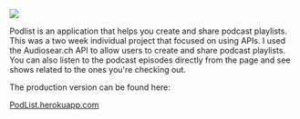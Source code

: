 ![](http://g.recordit.co/11T7JMVtK7.gif)

Podlist is an application that helps you create and share podcast playlists. This was a two week individual project that focused on using APIs. I used the Audiosear.ch API to allow users to create and share podcast playlists. You can also listen to the podcast episodes directly from the page and see shows related to the ones you're checking out.

The production version can be found here:

[PodList.herokuapp.com](http://podlist.herokuapp.com)
